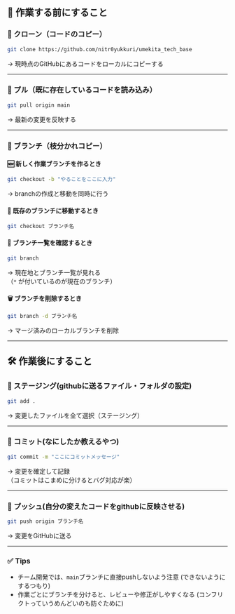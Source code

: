 ## 🌱 作業する前にすること

### 🔹 クローン（コードのコピー）
```bash
git clone https://github.com/nitr0yukkuri/umekita_tech_base
```
→ 現時点のGitHubにあるコードをローカルにコピーする

---

### 🔹 プル（既に存在しているコードを読み込み）
```bash
git pull origin main
```
→ 最新の変更を反映する

---

### 🔹 ブランチ（枝分かれコピー）

#### 🆕 新しく作業ブランチを作るとき
```bash
git checkout -b "やることをここに入力"
```
→ branchの作成と移動を同時に行う

#### 🔁 既存のブランチに移動するとき
```bash
git checkout ブランチ名
```

#### 📜 ブランチ一覧を確認するとき
```bash
git branch
```
→ 現在地とブランチ一覧が見れる  
（`*` が付いているのが現在のブランチ）

#### 🗑️ ブランチを削除するとき
```bash
git branch -d ブランチ名
```
→ マージ済みのローカルブランチを削除

---

## 🛠️ 作業後にすること

### 🔹 ステージング(githubに送るファイル・フォルダの設定)
```bash
git add .
```
→ 変更したファイルを全て選択（ステージング）

---

### 🔹 コミット(なにしたか教えるやつ)
```bash
git commit -m "ここにコミットメッセージ"
```
→ 変更を確定して記録  
（コミットはこまめに分けるとバグ対応が楽）

---

### 🔹 プッシュ(自分の変えたコードをgithubに反映させる)
```bash
git push origin ブランチ名
```
→ 変更をGitHubに送る

---

### ✅ **Tips**
- チーム開発では、`main`ブランチに直接pushしないよう注意  (できないようにするつもり)
- 作業ごとにブランチを分けると、レビューや修正がしやすくなる (コンフリクトっていうめんどいのも防ぐために)
